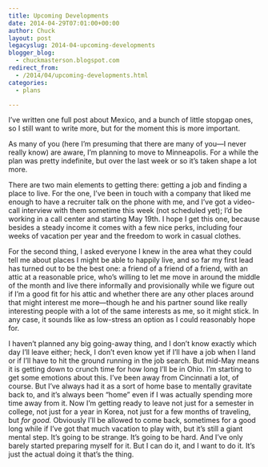 ```yaml
---
title: Upcoming Developments
date: 2014-04-29T07:01:00+00:00
author: Chuck
layout: post
legacyslug: 2014-04-upcoming-developments
blogger_blog:
  - chuckmasterson.blogspot.com
redirect_from:
  - /2014/04/upcoming-developments.html
categories:
  - plans

---
```


I’ve written one full post about Mexico, and a bunch of little stopgap ones, so
I still want to write more, but for the moment this is more important. 

As many of you (here I’m presuming that there are many of you—I never really
know) are aware, I’m planning to move to Minneapolis. For a while the plan was
pretty indefinite, but over the last week or so it’s taken shape a lot more.

There are two main elements to getting there: getting a job and finding a place
to live. For the one, I’ve been in touch with a company that liked me enough to
have a recruiter talk on the phone with me, and I’ve got a video-call interview
with them sometime this week (not scheduled yet); I’d be working in a call
center and starting May 19th. I hope I get this one, because besides a steady
income it comes with a few nice perks, including four weeks of vacation per
year and the freedom to work in casual clothes.

For the second thing, I asked everyone I knew in the area what they could tell
me about places I might be able to happily live, and so far my first lead has
turned out to be the best one: a friend of a friend of a friend, with an attic
at a reasonable price, who’s willing to let me move in around the middle of the
month and live there informally and provisionally while we figure out if I’m a
good fit for his attic and whether there are any other places around that might
interest me more—though he and his partner sound like really interesting people
with a lot of the same interests as me, so it might stick.  In any case, it
sounds like as low-stress an option as I could reasonably hope for.

I haven’t planned any big going-away thing, and I don’t know exactly which day
I’ll leave either; heck, I don’t even know yet if I’ll have a job when I land
or if I’ll have to hit the ground running in the job search. But mid-May means
it is getting down to crunch time for how long I’ll be in Ohio. I’m starting to
get some emotions about this. I’ve been away from Cincinnati a lot, of course.
But I’ve always had it as a sort of home base to mentally gravitate back to,
and it’s always been “home” even if I was actually spending more time away from
it. Now I’m getting ready to leave not just for a semester in college, not just
for a year in Korea, not just for a few months of traveling, but *for good.*
Obviously I’ll be allowed to come back, sometimes for a good long while if I’ve
got that much vacation to play with, but it’s still a giant mental step. It’s
going to be strange.  It’s going to be hard. And I’ve only barely started
preparing myself for it. But I can do it, and I want to do it. It’s just the
actual doing it that’s the thing.
